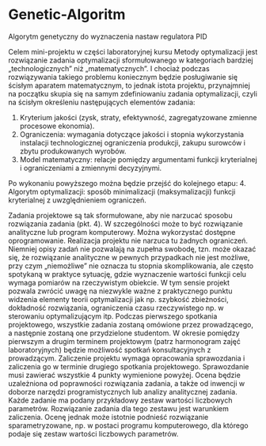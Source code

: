 # Genetic-Algoritm
Algorytm genetyczny do wyznaczenia nastaw regulatora PID


Celem mini-projektu w części laboratoryjnej kursu Metody optymalizacji jest rozwiązanie zadania optymalizacji sformułowanego w kategoriach bardziej „technologicznych” niż „matematycznych”. I chociaż podczas rozwiązywania takiego problemu koniecznym będzie posługiwanie się ścisłym aparatem matematycznym, to jednak istota projektu, przynajmniej na początku skupia się na samym zdefiniowaniu zadania optymalizacji, czyli na ścisłym określeniu następujących elementów zadania:
1. Kryterium jakości (zysk, straty, efektywność, zagregatyzowane zmienne procesowe ekonomia).
2. Ograniczenia: wymagania dotyczące jakości i stopnia wykorzystania instalacji technologicznej ograniczenia produkcji, zakupu surowców i zbytu produkowanych wyrobów.
3. Model matematyczny: relacje pomiędzy argumentami funkcji kryterialnej i ograniczeniami a zmiennymi decyzyjnymi.

Po wykonaniu powyższego można będzie przejść do kolejnego etapu:
4. Algorytm optymalizacji: sposób minimalizacji (maksymalizacji) funkcji kryterialnej z uwzględnieniem ograniczeń.

Zadania projektowe są tak sformułowane, aby nie narzucać sposobu rozwiązania zadania (pkt. 4). W szczególności może to być rozwiązanie analityczne lub program komputerowy. Można wykorzystać dostępne oprogramowanie. Realizacja projektu nie narzuca tu żadnych ograniczeń. Niemniej opisy zadań nie pozwalają na zupełna swobodę, tzn. może okazać się, że rozwiązanie analityczne w pewnych przypadkach nie jest możliwe, przy czym „niemożliwe” nie oznacza tu stopnia skomplikowania, ale często spotykaną w praktyce sytuację, gdzie wyznaczenie wartości funkcji celu wymaga pomiarów na rzeczywistym obiekcie. W tym sensie projekt pozwala zwrócić uwagę na niezwykle ważne z praktycznego punktu widzenia elementy teorii optymalizacji jak np. szybkość zbieżności, dokładność rozwiązania, ograniczenia czasu rzeczywistego np. w sterowaniu optymalizującym itp.
Podczas pierwszego spotkania projektowego, wszystkie zadania zostaną omówione przez prowadzącego, a następnie zostaną one przydzielone studentom. W okresie pomiędzy pierwszym a drugim terminem projektowym (patrz harmonogram zajęć laboratoryjnych) będzie możliwość spotkań konsultacyjnych z prowadzącym.
Zaliczenie projektu wymaga opracowania sprawozdania i zaliczenia go w terminie drugiego spotkania projektowego. Sprawozdanie musi zawierać wszystkie 4 punkty wymienione powyżej. Ocena będzie uzależniona od poprawności rozwiązania zadania, a także od inwencji w doborze narzędzi programistycznych lub analizy analitycznej zadania. Każde zadanie ma podany przykładowy zestaw wartości liczbowych parametrów. Rozwiązanie zadania dla tego zestawu jest warunkiem zaliczenia. Ocenę jednak może istotnie podnieść rozwiązanie sparametryzowane, np. w postaci programu komputerowego, dla którego podaje się zestaw wartości liczbowych parametrów.
